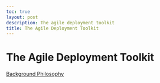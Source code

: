 ```yaml
---
toc: true
layout: post
description: The agile deployment toolkit
title: The Agile Deployment Toolkit
---
```

# The Agile Deployment Toolkit

[Background Philosophy](/codebreakers/backgroundphilosophy/)
